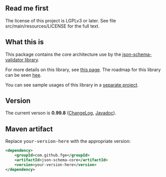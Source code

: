 <h2>Read me first</h2>

<p>The license of this project is LGPLv3 or later. See file src/main/resources/LICENSE for the full
text.</p>

<h2>What this is</h2>

<p>This package contains the core architecture use by the <a
href="https://github.com/fge/json-schema-validator">json-schema-validator library</a>.</p>

<p>For more details on this library, see <a
href="https://github.com/fge/json-schema-core/wiki/Architecture">this page</a>. The roadmap for this
library can be seen <a
href="https://github.com/fge/json-schema-core/wiki/Roadmap">hee</a>.

<p>You can see sample usages of this library in a <a
href="https://github.com/fge/json-schema-processor-examples">separate project</a>.</p>

<h2>Version</h2>

<p>The current verson is <b>0.99.8</b> (<a
href="https://github.com/fge/json-schema-core/wiki/ChangeLog">ChangeLog</a>, <a
href="http://fge.github.com/json-schema-core/devel/index.html">Javadoc</a>).</p>

<h2>Maven artifact</h2>

<p>Replace <tt>your-version-here</tt> with the appropriate version:</p>

```xml
<dependency>
    <groupId>com.github.fge</groupId>
    <artifactId>json-schema-core</artifactId>
    <version>your-version-here</version>
</dependency>
```


